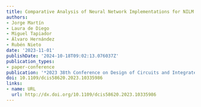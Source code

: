 ```yaml
---
title: Comparative Analysis of Neural Network Implementations for NILM Applications
authors:
- Jorge Martín
- Laura de Diego
- Miguel Tapiador
- Álvaro Hernández
- Rubén Nieto
date: '2023-11-01'
publishDate: '2024-10-18T09:02:13.076037Z'
publication_types:
- paper-conference
publication: '*2023 38th Conference on Design of Circuits and Integrated Systems (DCIS)*'
doi: 10.1109/dcis58620.2023.10335986
links:
- name: URL
  url: http://dx.doi.org/10.1109/dcis58620.2023.10335986
---
```


